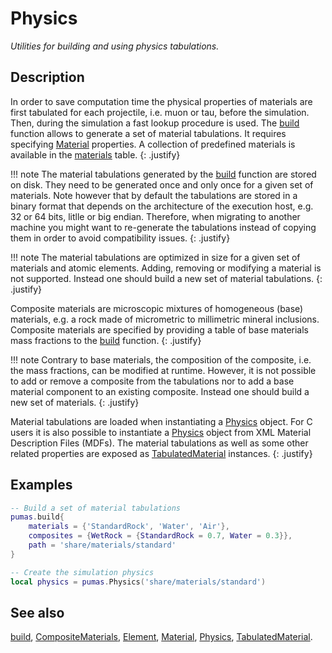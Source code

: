 # Physics
_Utilities for building and using physics tabulations._

## Description

In order to save computation time the physical properties of materials are first
tabulated for each projectile, i.e. muon or tau, before the simulation. Then,
during the simulation a fast lookup procedure is used.  The
[build](physics/build.md) function allows to generate a set of material
tabulations. It requires specifying [Material](physics/Material.md) properties.
A collection of predefined materials is available in the
[materials](data/materials.md) table.
{: .justify}

!!! note
    The material tabulations generated by the [build](physics/build.md) function
    are stored on disk. They need to be generated once and only once for a given
    set of materials. Note however that by default the tabulations are stored in
    a binary format that depends on the architecture of the execution host, e.g.
    32 or 64 bits, litlle or big endian. Therefore, when migrating to another
    machine you might want to re-generate the tabulations instead of copying
    them in order to avoid compatibility issues.
    {: .justify}

!!! note
    The material tabulations are optimized in size for a given set of materials
    and atomic elements. Adding, removing or modifying a material is not
    supported. Instead one should build a new set of material tabulations.
    {: .justify}

Composite materials are microscopic mixtures of homogeneous (base) materials,
e.g. a rock made of micrometric to millimetric mineral inclusions. Composite
materials are specified by providing a table of base materials mass fractions
to the [build](physics/build.md) function.
{: .justify}

!!! note
    Contrary to base materials, the composition of the composite, i.e. the mass
    fractions, can be modified at runtime. However, it is not possible to add or
    remove a composite from the tabulations nor to add a base material component
    to an existing composite. Instead one should build a new set of materials.
    {: .justify}

Material tabulations are loaded when instantiating a
[Physics](physics/Physics.md) object. For C users it is also possible to
instantiate a [Physics](Physics.md) object from XML Material Description Files
(MDFs). The material tabulations as well as some other related properties are
exposed as [TabulatedMaterial](physics/TabulatedMaterial.md) instances.
{: .justify}

## Examples

```lua
-- Build a set of material tabulations
pumas.build{
    materials = {'StandardRock', 'Water', 'Air'},
    composites = {WetRock = {StandardRock = 0.7, Water = 0.3}},
    path = 'share/materials/standard'
}

-- Create the simulation physics
local physics = pumas.Physics('share/materials/standard')
```

## See also

[build](physics/build.md),
[CompositeMaterials](physics/CompositeMaterials.md),
[Element](physics/Element.md),
[Material](physics/Material.md),
[Physics](physics/Physics.md),
[TabulatedMaterial](physics/TabulatedMaterial.md).
